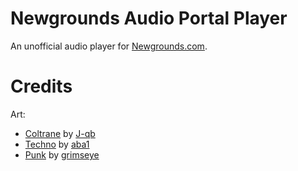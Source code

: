 # Newgrounds Audio Portal Player #

An unofficial audio player for [Newgrounds.com](https://www.newgrounds.com/audio).

# Credits #

Art:
- [Coltrane](https://www.newgrounds.com/art/view/j-qb/coltrane) by [J-qb](https://j-qb.newgrounds.com/)
- [Techno](https://www.newgrounds.com/art/view/aba1/techno) by [aba1](https://aba1.newgrounds.com/)
- [Punk](https://www.newgrounds.com/art/view/grimseye/punk-spongebob) by [grimseye](https://grimseye.newgrounds.com/)
